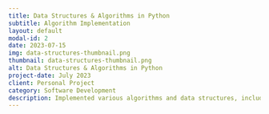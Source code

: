 ```yaml
---
title: Data Structures & Algorithms in Python
subtitle: Algorithm Implementation
layout: default
modal-id: 2
date: 2023-07-15
img: data-structures-thumbnail.png
thumbnail: data-structures-thumbnail.png
alt: Data Structures & Algorithms in Python
project-date: July 2023
client: Personal Project
category: Software Development
description: Implemented various algorithms and data structures, including trees, graphs, and hash tables, to solve complex problems.
---
```

